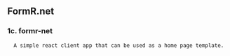 ## FormR.net
  ### 1c. formr-net 
      A simple react client app that can be used as a home page template.
